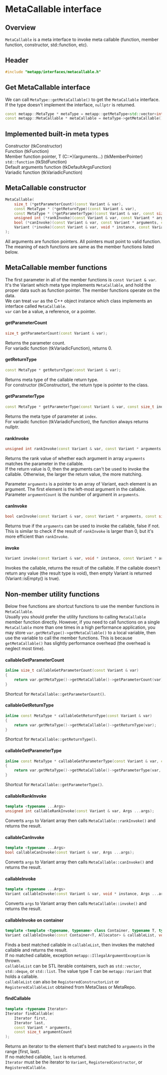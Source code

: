 # MetaCallable interface

## Overview

`MetaCallable` is a meta interface to invoke meta callable (function, member function, constructor, std::function, etc).  

## Header

```c++
#include "metapp/interfaces/metacallable.h"
```

## Get MetaCallable interface

We can call `MetaType::getMetaCallable()` to get the `MetaCallable` interface. If the type doesn't implement the interface, `nullptr` is returned.

```c++
const metapp::MetaType * metaType = metapp::getMetaType<std::vector<int> >();
const metapp::MetaCallable * metaCallable = metaType->getMetaCallable();
```

## Implemented built-in meta types

Constructor (tkConstructor)  
Function (tkFunction)  
Member function pointer, T (C::*)(arguments...) (tkMemberPointer)  
`std::function` (tkStdFunction)  
Default arguments function (tkDefaultArgsFunction)  
Variadic function (tkVariadicFunction)  

## MetaCallable constructor

```c++
MetaCallable(
	size_t (*getParameterCount)(const Variant & var),
	const MetaType * (*getReturnType)(const Variant & var),
	const MetaType * (*getParameterType)(const Variant & var, const size_t index),
	unsigned int (*rankInvoke)(const Variant & var, const Variant * arguments, const size_t argumentCount),
	bool (*canInvoke)(const Variant & var, const Variant * arguments, const size_t argumentCount),
	Variant (*invoke)(const Variant & var, void * instance, const Variant * arguments, const size_t argumentCount)
);
```

All arguments are function pointers. All pointers must point to valid function.  
The meaning of each functions are same as the member functions listed below.

## MetaCallable member functions

The first parameter in all of the member functions is `const Variant & var`. It's the Variant which meta type implements `MetaCallable`, and hold the proper data such as function pointer. The member functions operate on the data.  
We can treat `var` as the C++ object instance which class implements an interface called `MetaCallable`.  
`var` can be a value, a reference, or a pointer.  

#### getParameterCount

```c++
size_t getParameterCount(const Variant & var);
```

Returns the parameter count.  
For variadic function (tkVariadicFunction), returns 0.  

#### getReturnType

```c++
const MetaType * getReturnType(const Variant & var);
```

Returns meta type of the callable return type.  
For constructor (tkConstructor), the return type is pointer to the class.  

#### getParameterType

```c++
const MetaType * getParameterType(const Variant & var, const size_t index);
```

Returns the meta type of parameter at `index`.  
For variadic function (tkVariadicFunction), the function always returns nullptr.  

#### rankInvoke

```c++
unsigned int rankInvoke(const Variant & var, const Variant * arguments, const size_t argumentCount);
```

Returns the rank value of whether each argument in array `arguments` matches the parameter in the callable.  
If the return value is 0, then the arguments can't be used to invoke the callable. Otherwise, the larger the return value, the more matching.  

Parameter `arguments` is a pointer to an array of Variant, each element is an argument. The first element is the left-most argument in the callable.  
Parameter `argumentCount` is the number of argument in `arguments`.  

#### canInvoke

```c++
bool canInvoke(const Variant & var, const Variant * arguments, const size_t argumentCount);
```

Returns true if the `arguments` can be used to invoke the callable, false if not.  
This is similar to check if the result of `rankInvoke` is larger than 0, but it's more efficient than `rankInvoke`.

#### invoke

```c++
Variant invoke(const Variant & var, void * instance, const Variant * arguments, const size_t argumentCount);
```

Invokes the callable, returns the result of the callable. If the callable doesn't return any value (the result type is void), then empty Variant is returned (Variant::isEmpty() is true).  

## Non-member utility functions

Below free functions are shortcut functions to use the member functions in `MetaCallable`.  
Usually you should prefer the utility functions to calling `MetaCallable` member function directly. However, if you need to call functions on a single `MetaCallable` more than one times in a high performance application, you may store `var.getMetaType()->getMetaCallable()` to a local variable, then use the variable to call the member functions. This is because `getMetaCallable()` has slightly performance overhead (the overhead is neglect most time).

#### callableGetParameterCount

```c++
inline size_t callableGetParameterCount(const Variant & var)
{
	return var.getMetaType()->getMetaCallable()->getParameterCount(var);
}
```

Shortcut for `MetaCallable::getParameterCount()`.

#### callableGetReturnType

```c++
inline const MetaType * callableGetReturnType(const Variant & var)
{
	return var.getMetaType()->getMetaCallable()->getReturnType(var);
}
```

Shortcut for `MetaCallable::getReturnType()`.

#### callableGetParameterType

```c++
inline const MetaType * callableGetParameterType(const Variant & var, const size_t index)
{
	return var.getMetaType()->getMetaCallable()->getParameterType(var, index);
}
```

Shortcut for `MetaCallable::getParameterType()`.

#### callableRankInvoke

```c++
template <typename ...Args>
unsigned int callableRankInvoke(const Variant & var, Args ...args);
```

Converts `args` to Variant array then calls `MetaCallable::rankInvoke()` and returns the result.

#### callableCanInvoke

```c++
template <typename ...Args>
bool callableCanInvoke(const Variant & var, Args ...args);
```

Converts `args` to Variant array then calls `MetaCallable::canInvoke()` and returns the result.

#### callableInvoke

```c++
template <typename ...Args>
Variant callableInvoke(const Variant & var, void * instance, Args ...args);
```

Converts `args` to Variant array then calls `MetaCallable::invoke()` and returns the result.

#### callableInvoke on container

```c++
template <template <typename, typename> class Container, typename T, typename Allocator, typename ...Args>
Variant callableInvoke(const Container<T, Allocator> & callableList, void * instance, Args ...args);
```

Finds a best matched callable in `callableList`, then invokes the matched callable and returns the result.  
If no matched callable, exception `metapp::IllegalArgumentException` is thrown.  
`callableList` can be STL iterable containers, such as `std::vector`, `std::deque`, or `std::list`. The value type T can be `metapp::Variant` that holds a callable.  
`callableList` can also be `RegisteredConstructorList` or `RegisteredCallableList` obtained from MetaClass or MetaRepo.

#### findCallable

```c++
template <typename Iterator>
Iterator findCallable(
	Iterator first,
	Iterator last,
	const Variant * arguments,
	const size_t argumentCount
);
```

Returns an iterator to the element that's best matched to `arguments` in the range [first, last).  
If no matched callable, `last` is returned.  
`Iterator` must be the iterator to `Variant`, `RegisteredConstructor`, or `RegisteredCallable`.
